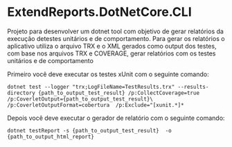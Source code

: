 # ExtendReports.DotNetCore.CLI

Projeto para desenvolver um dotnet tool com objetivo de gerar relatórios da execução detestes unitários e de comportamento. Para gerar os relatórios o aplicativo utiliza o arquivo TRX e o XML gerados como output dos testes, com base nos arquivos TRX e COVERAGE, gerar relatórios com os testes unitários e de comportamento


Primeiro você deve executar os testes xUnit com o seguinte comando:
```
dotnet test --logger "trx;LogFileName=TestResults.trx" --results-directory {path_to_output_test_result} /p:CollectCoverage=true  /p:CoverletOutput={path_to_output_test_result}\  /p:CoverletOutputFormat=cobertura  /p:Exclude="[xunit.*]*
```

Depois você deve executar o gerador de relatório com o seguinte comando:
```
dotnet testReport -s {path_to_output_test_result}  -o {path_to_output_html_report}
```


